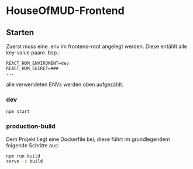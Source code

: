 # HouseOfMUD-Frontend

## Starten

Zuerst muss eine .env im frontend-root angelegt werden. Diese entählt alle key-value paare. bsp.:

```plain
REACT_HOM_ENVIROMENT=dev
REACT_HOM_SECRET=###
...
```

alle verwendeten ENVs werden oben aufgezählt.

### dev

`npm start`

### production-build

Dem Projekt liegt eine Dockerfile bei, diese führt im grundlegendem folgende Schritte aus:

```bash
npm run build
serve -s build
```
